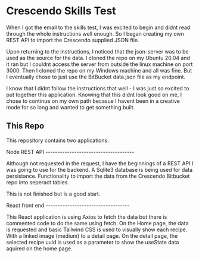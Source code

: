# Crescendo Skills Test

When I got the email to the skills test, I was excited to begin and didnt read through the whole instructions well enough. So I began creating my own REST API to import the Crescendo supplied JSON file.

Upon returning to the instructions, I noticed that the json-server was to be used as the source for the data. I cloned the repo on my Ubuntu 20.04 and it ran but I couldnt access the server from outside the linux machine on port 3000. Then I cloned the repo on my Windows machine and all was fine. But I eventually chose to just use the BitBucket data.json file as my endpoint.

I know that I didnt follow the instructions that well - I was just so excited to put together this application. Knowing that this didnt look good on me, I chose to continue on my own path becasue I havent been in a creative mode for so long and wanted to get something built.


## This Repo
This repository contains two applications.

Node REST API -------------------------------------

Although not requested in the request, I have the beginnings of a REST API I was going to use for the backend. 
A Sqlite3 database is being used for data persistance. Functionality to import the data from the Crescendo 
Bitbucket repo into seperact tables.

This is not finished but is a good start.

React front end -----------------------------------

This React application is using Axios to fetch the data but there is commented code to do the same using fetch.
On the Home page, the data is requested and basic Tailwind CSS is used to visually show each recipe. With a 
linked image (medium) to a detail page. On the detail page, the selected recipe uuid is used as a parameter to 
show the useState data aquired on the home page.

